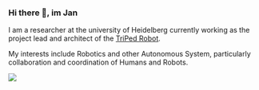 ### Hi there 👋, im Jan

I am a researcher at the university of Heidelberg currently working as the project lead and architect of the [TriPed Robot](https://triped-robot.github.io/).

My interests include Robotics and other Autonomous System, particularly collaboration and coordination of Humans and Robots.


![](https://github-profile-summary-cards.vercel.app/api/cards/profile-details?username=liquidcronos&theme=vue)
